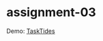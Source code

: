 # assignment-03

Demo: [TaskTides](https://tasktides-client-1h4x3vqvp-daniels-projects-ec43f2a4.vercel.app/)
